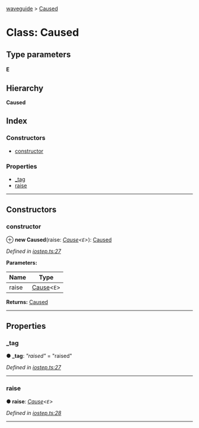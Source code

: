 [waveguide](../README.md) > [Caused](../classes/caused.md)

# Class: Caused

## Type parameters
#### E 
## Hierarchy

**Caused**

## Index

### Constructors

* [constructor](caused.md#constructor)

### Properties

* [_tag](caused.md#_tag)
* [raise](caused.md#raise)

---

## Constructors

<a id="constructor"></a>

###  constructor

⊕ **new Caused**(raise: *[Cause](../#cause)<`E`>*): [Caused](caused.md)

*Defined in [iostep.ts:27](https://github.com/rzeigler/waveguide/blob/79b3787/packages/waveguide/src/iostep.ts#L27)*

**Parameters:**

| Name | Type |
| ------ | ------ |
| raise | [Cause](../#cause)<`E`> |

**Returns:** [Caused](caused.md)

___

## Properties

<a id="_tag"></a>

###  _tag

**● _tag**: *"raised"* = "raised"

*Defined in [iostep.ts:27](https://github.com/rzeigler/waveguide/blob/79b3787/packages/waveguide/src/iostep.ts#L27)*

___
<a id="raise"></a>

###  raise

**● raise**: *[Cause](../#cause)<`E`>*

*Defined in [iostep.ts:28](https://github.com/rzeigler/waveguide/blob/79b3787/packages/waveguide/src/iostep.ts#L28)*

___

